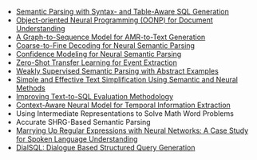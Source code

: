 * [Semantic Parsing with Syntax- and Table-Aware SQL Generation](https://arxiv.org/pdf/1804.08338.pdf)
* [Object-oriented Neural Programming (OONP) for Document Understanding](https://arxiv.org/abs/1709.08853)
* [A Graph-to-Sequence Model for AMR-to-Text Generation](https://www.cs.rochester.edu/u/gildea/pubs/song-acl18.pdf)
* [Coarse-to-Fine Decoding for Neural Semantic Parsing](https://arxiv.org/pdf/1805.04793.pdf)
* [Confidence Modeling for Neural Semantic Parsing](https://arxiv.org/pdf/1805.04604.pdf)
* [Zero-Shot Transfer Learning for Event Extraction](http://nlp.cs.rpi.edu/paper/zeroshot2018.pdf)
* [Weakly Supervised Semantic Parsing with Abstract Examples](https://arxiv.org/pdf/1711.05240.pdf)
* [Simple and Effective Text Simplification Using Semantic and Neural Methods](http://www.cs.huji.ac.il/~oabend/papers/simplification_ucca.pdf)
* [Improving Text-to-SQL Evaluation Methodology](http://jkk.name/publication/acl18sql/)
* [Context-Aware Neural Model for Temporal Information Extraction](http://www.cs.uml.edu/~arum/publications/Meng_Rumshisky_ACL2018.pdf)
* Using Intermediate Representations to Solve Math Word Problems
* Accurate SHRG-Based Semantic Parsing
* [Marrying Up Regular Expressions with Neural Networks: A Case Study for Spoken Language Understanding](https://arxiv.org/abs/1805.05588)
* [DialSQL: Dialogue Based Structured Query Generation](http://cs.ucsb.edu/~ysu/papers/acl18_dialsql.pdf)
